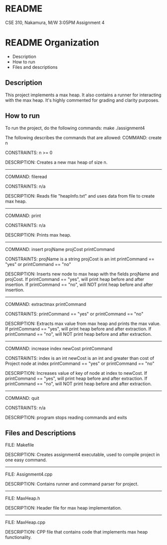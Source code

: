 # README
CSE 310, Nakamura, M/W 3:05PM
Assignment 4

# README Organization
- Description
- How to run
- Files and descriptions

## Description
This project implements a max heap. It also contains a runner for interacting
with the max heap. It's highly commented for grading and clarity purposes.

## How to run 
To run the project, do the following commands:
make
./assignment4

The following describes the commands that are allowed:
COMMAND:     create n

CONSTRAINTS: n >= 0

DESCRIPTION: Creates a new max heap of size n.

---

COMMAND:     fileread

CONSTRAINTS: n/a

DESCRIPTION: Reads file "heapInfo.txt" and uses data from file to create max heap.

---

COMMAND:     print

CONSTRAINTS: n/a

DESCRIPTION: Prints max heap.

---

COMMAND:     insert projName projCost printCommand

CONSTRAINTS: projName is a string
	     projCost is an int
	     printCommand == "yes" or printCommand == "no"
	     
DESCRIPTION: Inserts new node to max heap with the fields projName and projCost.
	     If printCommand == "yes", will print heap before and after insertion.
	     If printCommand == "no", will NOT print heap before and after insertion.

---

COMMAND:     extractmax printCommand

CONSTRAINTS: printCommand == "yes" or printCommand == "no"

DESCRIPTION: Extracts max value from max heap and prints the max value.
	     If printCommand == "yes", will print heap before and after extraction.
	     If printCommand == "no", will NOT print heap before and after extraction.

---

COMMAND:     increase index newCost printCommand

CONSTRAINTS: index is an int
             newCost is an int and greater than cost of Project node at index
       	     printCommand == "yes" or printCommand == "no"
	     
DESCRIPTION: Increases value of key of node at index to newCost.
	     If printCommand == "yes", will print heap before and after extraction.
	     If printCommand == "no", will NOT print heap before and after extraction.

---

COMMAND:     quit

CONSTRAINTS: n/a

DESCRIPTION: program stops reading commands and exits

## Files and Descriptions
FILE:        Makefile

DESCRIPTION: Creates assignment4 executable, used to compile project in one easy command.

---

FILE:        Assignment4.cpp

DESCRIPTION: Contains runner and command parser for project.

---

FILE:        MaxHeap.h

DESCRIPTION: Header file for max heap implementation.

---

FILE:        MaxHeap.cpp

DESCRIPTION: CPP file that contains code that implements max heap functionality.

